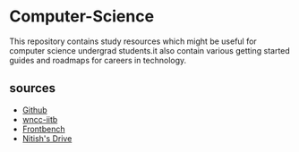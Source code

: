 # Computer-Science
This repository contains study resources which might be useful for computer science undergrad students.it also contain various getting started guides and roadmaps for careers in technology.

## sources
 * [Github](https://github.com/qybpt/A-to-Z-Resources-for-Students)
 * [wncc-iitb](https://wncc-iitb.org/wiki/index.php/Special:AllPages)
 * [Frontbench](https://frontbench.xyz/coding-resources)
 * [Nitish's Drive](https://twitter.com/qybpt)

